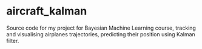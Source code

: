 # aircraft_kalman
Source code for my project for Bayesian Machine Learning course, tracking and visualising airplanes trajectories, predicting their position using Kalman filter.

